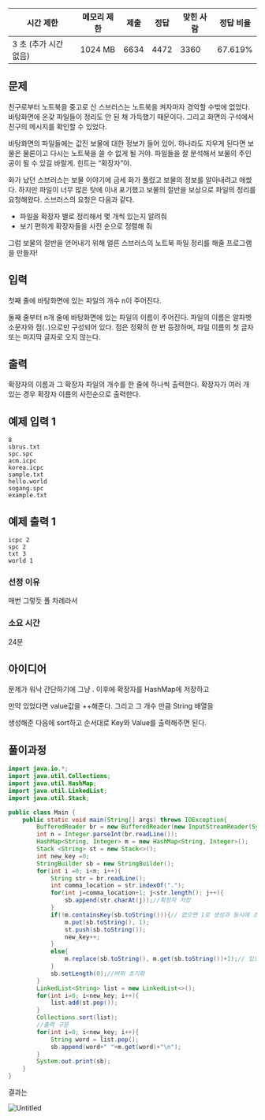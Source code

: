 | 시간 제한 | 메모리 제한 | 제출 | 정답 | 맞힌 사람 | 정답 비율 |
| --- | --- | --- | --- | --- | --- |
| 3 초 (추가 시간 없음) | 1024 MB | 6634 | 4472 | 3360 | 67.619% |

## 문제

친구로부터 노트북을 중고로 산 스브러스는 노트북을 켜자마자 경악할 수밖에 없었다. 바탕화면에 온갖 파일들이 정리도 안 된 채 가득했기 때문이다. 그리고 화면의 구석에서 친구의 메시지를 확인할 수 있었다.

바탕화면의 파일들에는 값진 보물에 대한 정보가 들어 있어. 하나라도 지우게 된다면 보물은 물론이고 다시는 노트북을 쓸 수 없게 될 거야. 파일들을 잘 분석해서 보물의 주인공이 될 수 있길 바랄게. 힌트는 “확장자”야.

화가 났던 스브러스는 보물 이야기에 금세 화가 풀렸고 보물의 정보를 알아내려고 애썼다. 하지만 파일이 너무 많은 탓에 이내 포기했고 보물의 절반을 보상으로 파일의 정리를 요청해왔다. 스브러스의 요청은 다음과 같다.

- 파일을 확장자 별로 정리해서 몇 개씩 있는지 알려줘
- 보기 편하게 확장자들을 사전 순으로 정렬해 줘

그럼 보물의 절반을 얻어내기 위해 얼른 스브러스의 노트북 파일 정리를 해줄 프로그램을 만들자!

## 입력

첫째 줄에 바탕화면에 있는 파일의 개수 n이 주어진다. 

둘째 줄부터 n개 줄에 바탕화면에 있는 파일의 이름이 주어진다. 파일의 이름은 알파벳 소문자와 점(`.`)으로만 구성되어 있다. 점은 정확히 한 번 등장하며, 파일 이름의 첫 글자 또는 마지막 글자로 오지 않는다.

## 출력

확장자의 이름과 그 확장자 파일의 개수를 한 줄에 하나씩 출력한다. 확장자가 여러 개 있는 경우 확장자 이름의 사전순으로 출력한다.

## 예제 입력 1

```
8
sbrus.txt
spc.spc
acm.icpc
korea.icpc
sample.txt
hello.world
sogang.spc
example.txt

```

## 예제 출력 1

```
icpc 2
spc 2
txt 3
world 1
```

### 선정 이유

매번 그렇듯 풀 차례라서

### 소요 시간

24분

## 아이디어

문제가 워낙 간단하기에 그냥 . 이후에 확장자를 HashMap에 저장하고 

만약 있었다면 value값을 ++해준다. 그리고 그 개수 만큼 String 배열을 

생성해준 다음에 sort하고 순서대로 Key와 Value를 출력해주면 된다.

## 풀이과정

```java
import java.io.*;
import java.util.Collections;
import java.util.HashMap;
import java.util.LinkedList;
import java.util.Stack;

public class Main {
    public static void main(String[] args) throws IOException{
        BufferedReader br = new BufferedReader(new InputStreamReader(System.in));
        int n = Integer.parseInt(br.readLine());
        HashMap<String, Integer> m = new HashMap<String, Integer>();
        Stack <String> st = new Stack<>();
        int new_key =0;
        StringBuilder sb = new StringBuilder();
        for(int i =0; i<n; i++){
            String str = br.readLine();
            int comma_location = str.indexOf(".");
            for(int j=comma_location+1; j<str.length(); j++){
                sb.append(str.charAt(j));//확장자 저장
            }
            if(!m.containsKey(sb.toString())){// 없으면 1로 생성과 동시에 초기화
                m.put(sb.toString(), 1);
                st.push(sb.toString());
                new_key++;
            }
            else{
                m.replace(sb.toString(), m.get(sb.toString())+1);// 있으면 1더한 값으로 최신화
            }
            sb.setLength(0);//버퍼 초기화
        }
        LinkedList<String> list = new LinkedList<>();
        for(int i=0; i<new_key; i++){
            list.add(st.pop());
        }
        Collections.sort(list);
        //출력 구문
        for(int i=0; i<new_key; i++){
            String word = list.pop();
            sb.append(word+" "+m.get(word)+"\n");
        }
        System.out.print(sb);
    }
}
```

결과는 

![Untitled](https://prod-files-secure.s3.us-west-2.amazonaws.com/d8082087-3937-4e53-979c-1158c974cf3b/12c9eb38-9a63-4cee-bfec-1888d7598d69/Untitled.png)
